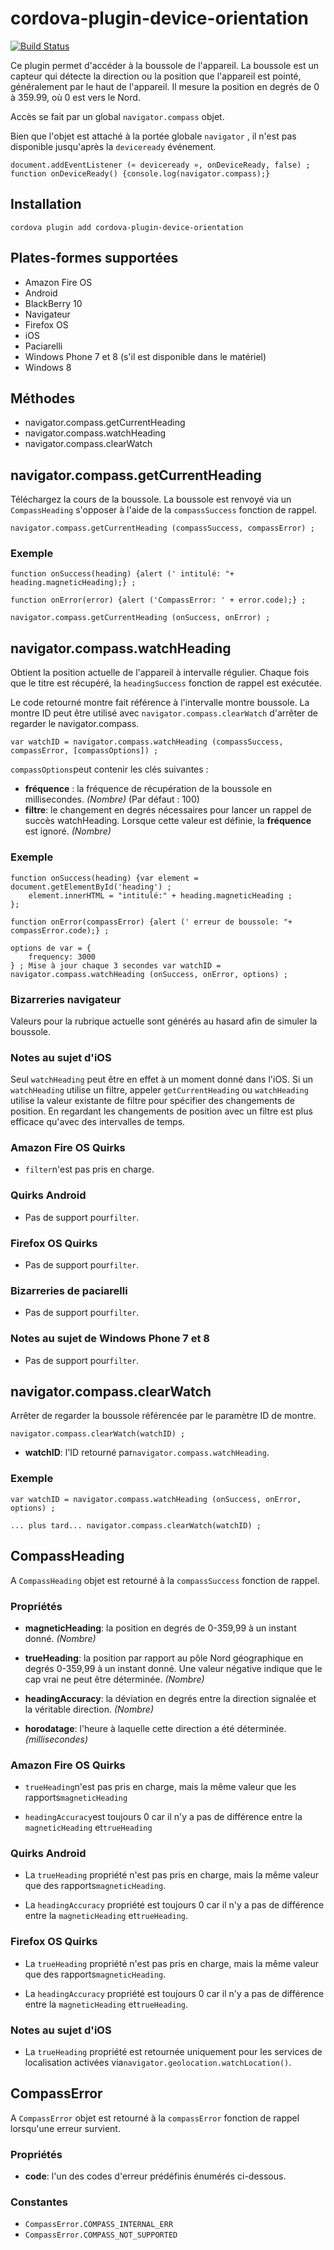 <!---
# license: Licensed to the Apache Software Foundation (ASF) under one
#         or more contributor license agreements.  See the NOTICE file
#         distributed with this work for additional information
#         regarding copyright ownership.  The ASF licenses this file
#         to you under the Apache License, Version 2.0 (the
#         "License"); you may not use this file except in compliance
#         with the License.  You may obtain a copy of the License at
#
#           http://www.apache.org/licenses/LICENSE-2.0
#
#         Unless required by applicable law or agreed to in writing,
#         software distributed under the License is distributed on an
#         "AS IS" BASIS, WITHOUT WARRANTIES OR CONDITIONS OF ANY
#         KIND, either express or implied.  See the License for the
#         specific language governing permissions and limitations
#         under the License.
-->

# cordova-plugin-device-orientation

[![Build Status](https://travis-ci.org/apache/cordova-plugin-device-orientation.svg)](https://travis-ci.org/apache/cordova-plugin-device-orientation)

Ce plugin permet d'accéder à la boussole de l'appareil. La boussole est un capteur qui détecte la direction ou la position que l'appareil est pointé, généralement par le haut de l'appareil. Il mesure la position en degrés de 0 à 359.99, où 0 est vers le Nord.

Accès se fait par un global `navigator.compass` objet.

Bien que l'objet est attaché à la portée globale `navigator` , il n'est pas disponible jusqu'après la `deviceready` événement.

    document.addEventListener (« deviceready », onDeviceReady, false) ;
    function onDeviceReady() {console.log(navigator.compass);}
    

## Installation

    cordova plugin add cordova-plugin-device-orientation
    

## Plates-formes supportées

  * Amazon Fire OS
  * Android
  * BlackBerry 10
  * Navigateur
  * Firefox OS
  * iOS
  * Paciarelli
  * Windows Phone 7 et 8 (s'il est disponible dans le matériel)
  * Windows 8

## Méthodes

  * navigator.compass.getCurrentHeading
  * navigator.compass.watchHeading
  * navigator.compass.clearWatch

## navigator.compass.getCurrentHeading

Téléchargez la cours de la boussole. La boussole est renvoyé via un `CompassHeading` s'opposer à l'aide de la `compassSuccess` fonction de rappel.

    navigator.compass.getCurrentHeading (compassSuccess, compassError) ;
    

### Exemple

    function onSuccess(heading) {alert (' intitulé: "+ heading.magneticHeading);} ;
    
    function onError(error) {alert ('CompassError: ' + error.code);} ;
    
    navigator.compass.getCurrentHeading (onSuccess, onError) ;
    

## navigator.compass.watchHeading

Obtient la position actuelle de l'appareil à intervalle régulier. Chaque fois que le titre est récupéré, la `headingSuccess` fonction de rappel est exécutée.

Le code retourné montre fait référence à l'intervalle montre boussole. La montre ID peut être utilisé avec `navigator.compass.clearWatch` d'arrêter de regarder le navigator.compass.

    var watchID = navigator.compass.watchHeading (compassSuccess, compassError, [compassOptions]) ;
    

`compassOptions`peut contenir les clés suivantes :

  * **fréquence** : la fréquence de récupération de la boussole en millisecondes. *(Nombre)* (Par défaut : 100)
  * **filtre**: le changement en degrés nécessaires pour lancer un rappel de succès watchHeading. Lorsque cette valeur est définie, la **fréquence** est ignoré. *(Nombre)*

### Exemple

    function onSuccess(heading) {var element = document.getElementById('heading') ;
        element.innerHTML = "intitulé:" + heading.magneticHeading ;
    };
    
    function onError(compassError) {alert (' erreur de boussole: "+ compassError.code);} ;
    
    options de var = {
        frequency: 3000
    } ; Mise à jour chaque 3 secondes var watchID = navigator.compass.watchHeading (onSuccess, onError, options) ;
    

### Bizarreries navigateur

Valeurs pour la rubrique actuelle sont générés au hasard afin de simuler la boussole.

### Notes au sujet d'iOS

Seul `watchHeading` peut être en effet à un moment donné dans l'iOS. Si un `watchHeading` utilise un filtre, appeler `getCurrentHeading` ou `watchHeading` utilise la valeur existante de filtre pour spécifier des changements de position. En regardant les changements de position avec un filtre est plus efficace qu'avec des intervalles de temps.

### Amazon Fire OS Quirks

  * `filter`n'est pas pris en charge.

### Quirks Android

  * Pas de support pour`filter`.

### Firefox OS Quirks

  * Pas de support pour`filter`.

### Bizarreries de paciarelli

  * Pas de support pour`filter`.

### Notes au sujet de Windows Phone 7 et 8

  * Pas de support pour`filter`.

## navigator.compass.clearWatch

Arrêter de regarder la boussole référencée par le paramètre ID de montre.

    navigator.compass.clearWatch(watchID) ;
    

  * **watchID**: l'ID retourné par`navigator.compass.watchHeading`.

### Exemple

    var watchID = navigator.compass.watchHeading (onSuccess, onError, options) ;
    
    ... plus tard... navigator.compass.clearWatch(watchID) ;
    

## CompassHeading

A `CompassHeading` objet est retourné à la `compassSuccess` fonction de rappel.

### Propriétés

  * **magneticHeading**: la position en degrés de 0-359,99 à un instant donné. *(Nombre)*

  * **trueHeading**: la position par rapport au pôle Nord géographique en degrés 0-359,99 à un instant donné. Une valeur négative indique que le cap vrai ne peut être déterminée. *(Nombre)*

  * **headingAccuracy**: la déviation en degrés entre la direction signalée et la véritable direction. *(Nombre)*

  * **horodatage**: l'heure à laquelle cette direction a été déterminée. *(millisecondes)*

### Amazon Fire OS Quirks

  * `trueHeading`n'est pas pris en charge, mais la même valeur que les rapports`magneticHeading`

  * `headingAccuracy`est toujours 0 car il n'y a pas de différence entre la `magneticHeading` et`trueHeading`

### Quirks Android

  * La `trueHeading` propriété n'est pas pris en charge, mais la même valeur que des rapports`magneticHeading`.

  * La `headingAccuracy` propriété est toujours 0 car il n'y a pas de différence entre la `magneticHeading` et`trueHeading`.

### Firefox OS Quirks

  * La `trueHeading` propriété n'est pas pris en charge, mais la même valeur que des rapports`magneticHeading`.

  * La `headingAccuracy` propriété est toujours 0 car il n'y a pas de différence entre la `magneticHeading` et`trueHeading`.

### Notes au sujet d'iOS

  * La `trueHeading` propriété est retournée uniquement pour les services de localisation activées via`navigator.geolocation.watchLocation()`.

## CompassError

A `CompassError` objet est retourné à la `compassError` fonction de rappel lorsqu'une erreur survient.

### Propriétés

  * **code**: l'un des codes d'erreur prédéfinis énumérés ci-dessous.

### Constantes

  * `CompassError.COMPASS_INTERNAL_ERR`
  * `CompassError.COMPASS_NOT_SUPPORTED`